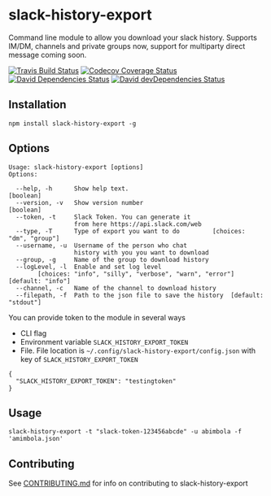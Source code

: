 slack-history-export
=========
Command line module to allow you download your slack history.
Supports IM/DM, channels and private groups now, support for multiparty direct message coming soon.


[![Travis Build Status][travis-icon]][travis]
[![Codecov Coverage Status][codecov-icon]][codecov]
[![David Dependencies Status][david-icon]][david]
[![David devDependencies Status][david-dev-icon]][david-dev]

## Installation
  ```
  npm install slack-history-export -g
  ```

## Options
  ```
  Usage: slack-history-export [options]
  Options:

    --help, -h      Show help text.                                      [boolean]
    --version, -v   Show version number                                  [boolean]
    --token, -t     Slack Token. You can generate it
                    from here https://api.slack.com/web
    --type, -T      Type of export you want to do         [choices: "dm", "group"]
    --username, -u  Username of the person who chat
                    history with you you want to download
    --group, -g     Name of the group to download history
    --logLevel, -l  Enable and set log level
          [choices: "info", "silly", "verbose", "warn", "error"] [default: "info"]
    --channel, -c   Name of the channel to download history
    --filepath, -f  Path to the json file to save the history  [default: "stdout"]
  ```

  You can provide token to the module in several ways
  * CLI flag
  * Environment variable `SLACK_HISTORY_EXPORT_TOKEN`
  * File. File location is `~/.config/slack-history-export/config.json` with key of `SLACK_HISTORY_EXPORT_TOKEN`
  ```
  {
    "SLACK_HISTORY_EXPORT_TOKEN": "testingtoken"
  }

  ```
## Usage
```
slack-history-export -t "slack-token-123456abcde" -u abimbola -f 'amimbola.json'
```

## Contributing
See [CONTRIBUTING.md](CONTRIBUTING.md) for info on contributing to slack-history-export


[travis]: https://travis-ci.org/hisabimbola/slack-history-export
[travis-icon]: https://img.shields.io/travis/hisabimbola/slack-history-export/master.svg?style=flat-square
[codecov]: https://codecov.io/gh/hisabimbola/slack-history-export
[codecov-icon]: https://img.shields.io/codecov/c/github/hisabimbola/slack-history-export.svg?style=flat-square
[david]: https://david-dm.org/hisabimbola/slack-history-export
[david-icon]: https://img.shields.io/david/hisabimbola/slack-history-export.svg?style=flat-square
[david-dev]: https://david-dm.org/hisabimbola/slack-history-export?type=dev
[david-dev-icon]: https://img.shields.io/david/dev/hisabimbola/slack-history-export.svg?style=flat-square
